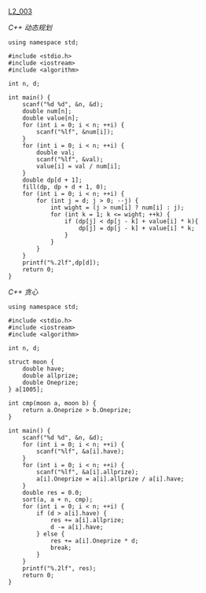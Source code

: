 [L2_003](https://pintia.cn/problem-sets/994805046380707840/problems/994805071789801472)

_C++ 动态规划_

    using namespace std;

    #include <stdio.h>
    #include <iostream>
    #include <algorithm>

    int n, d;

    int main() {
        scanf("%d %d", &n, &d);
        double num[n];
        double value[n];
        for (int i = 0; i < n; ++i) {
            scanf("%lf", &num[i]);
        }
        for (int i = 0; i < n; ++i) {
            double val;
            scanf("%lf", &val);
            value[i] = val / num[i];
        }
        double dp[d + 1];
        fill(dp, dp + d + 1, 0);
        for (int i = 0; i < n; ++i) {
            for (int j = d; j > 0; --j) {
                int wight = (j > num[i] ? num[i] : j);
                for (int k = 1; k <= wight; ++k) {
                    if (dp[j] < dp[j - k] + value[i] * k){
                        dp[j] = dp[j - k] + value[i] * k;
                    }
                }
            }
        }
        printf("%.2lf",dp[d]);
        return 0;
    }

_C++ 贪心_

    using namespace std;

    #include <stdio.h>
    #include <iostream>
    #include <algorithm>

    int n, d;

    struct moon {
        double have;
        double allprize;
        double Oneprize;
    } a[1005];

    int cmp(moon a, moon b) {
        return a.Oneprize > b.Oneprize;
    }

    int main() {
        scanf("%d %d", &n, &d);
        for (int i = 0; i < n; ++i) {
            scanf("%lf", &a[i].have);
        }
        for (int i = 0; i < n; ++i) {
            scanf("%lf", &a[i].allprize);
            a[i].Oneprize = a[i].allprize / a[i].have;
        }
        double res = 0.0;
        sort(a, a + n, cmp);
        for (int i = 0; i < n; ++i) {
            if (d > a[i].have) {
                res += a[i].allprize;
                d -= a[i].have;
            } else {
                res += a[i].Oneprize * d;
                break;
            }
        }
        printf("%.2lf", res);
        return 0;
    }

